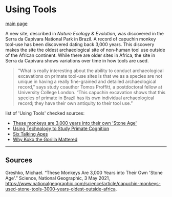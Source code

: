# Using Tools

[main page](https://github.com/lyerlajd/INFOTC1600markdown/blob/main/README.md)

A new site, described in *Nature Ecology & Evolution*, was discovered in the Serra da Capivara National Park in Brazil. A record of capuchin monkey tool-use has been discovered dating back 3,000 years. This discovery makes the site the oldest archaeological site of non-human tool use outside of the African continent. While there are older sites in Africa, the site in Serra da Capivara shows variations over time in how tools are used. 

>"What is really interesting about the ability to conduct archaeological excavations on primate tool-use sites is that we as a species are not unique in having a   really fine-grained and detailed archaeological record,” says study coauthor Tomos Proffitt, a postdoctoral fellow at University College London. “This capuchin     excavation shows that this species of primate in Brazil has its own individual archaeological record; they have their own antiquity to their tool use.”
    
    

list of 'Using Tools' checked sources:
  * [These monkeys are 3,000 years into their own 'Stone Age'](https://www.nationalgeographic.com/science/article/capuchin-monkeys-used-stone-tools-3000-years-oldest-outside-africa)
  * [Using Technology to Study Primate Cognition](https://www.lpzoo.org/science-project/using-technology-to-study-primate-cognition/)
  * [Six Talking Apes](https://www.smithsonianmag.com/science-nature/six-talking-apes-48085302/)
  * [Why Koko the Gorilla Mattered](https://www.nationalgeographic.com/animals/article/gorillas-koko-sign-language-culture-animals)

------------
## **Sources**
Greshko, Michael. “These Monkeys Are 3,000 Years into Their Own 'Stone Age'.” Science, National Geographic, 3 May 2021, https://www.nationalgeographic.com/science/article/capuchin-monkeys-used-stone-tools-3000-years-oldest-outside-africa. 
